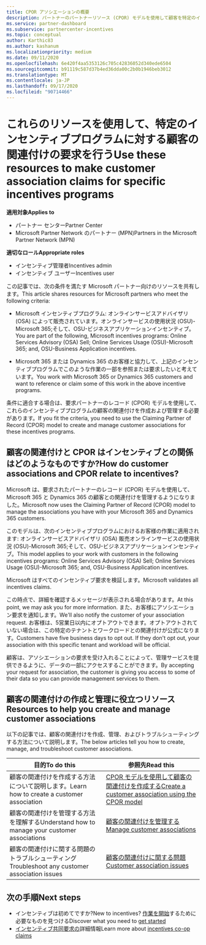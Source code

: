 ```yaml
---
title: CPOR アソシエーションの概要
description: パートナーのパートナーリソース (CPOR) モデルを使用して顧客を特定のインセンティブプログラムに関連付ける必要がある場合は、パートナーリソースについてお読みください。
ms.service: partner-dashboard
ms.subservice: partnercenter-incentives
ms.topic: conceptual
author: Karthic83
ms.author: kashanum
ms.localizationpriority: medium
ms.date: 09/11/2020
ms.openlocfilehash: 6e420f4aa5353126c705c42836052d340ede6504
ms.sourcegitcommit: b91119c587d37b4ed36dda00c2b0b1946beb3012
ms.translationtype: MT
ms.contentlocale: ja-JP
ms.lasthandoff: 09/17/2020
ms.locfileid: "90714466"
---
```

# <a name="use-these-resources-to-make-customer-association-claims-for-specific-incentives-programs"></a><span data-ttu-id="905ec-103">これらのリソースを使用して、特定のインセンティブプログラムに対する顧客の関連付けの要求を行う</span><span class="sxs-lookup"><span data-stu-id="905ec-103">Use these resources to make customer association claims for specific incentives programs</span></span>

<span data-ttu-id="905ec-104">**適用対象**</span><span class="sxs-lookup"><span data-stu-id="905ec-104">**Applies to**</span></span>

- <span data-ttu-id="905ec-105">パートナー センター</span><span class="sxs-lookup"><span data-stu-id="905ec-105">Partner Center</span></span>
- <span data-ttu-id="905ec-106">Microsoft Partner Network のパートナー (MPN)</span><span class="sxs-lookup"><span data-stu-id="905ec-106">Partners in the Microsoft Partner Network (MPN)</span></span>

<span data-ttu-id="905ec-107">**適切なロール**</span><span class="sxs-lookup"><span data-stu-id="905ec-107">**Appropriate roles**</span></span>

- <span data-ttu-id="905ec-108">インセンティブ管理者</span><span class="sxs-lookup"><span data-stu-id="905ec-108">Incentives admin</span></span>
- <span data-ttu-id="905ec-109">インセンティブ ユーザー</span><span class="sxs-lookup"><span data-stu-id="905ec-109">Incentives user</span></span>

<span data-ttu-id="905ec-110">この記事では、次の条件を満たす Microsoft パートナー向けのリソースを共有します。</span><span class="sxs-lookup"><span data-stu-id="905ec-110">This article shares resources for Microsoft partners who meet the following criteria:</span></span>

- <span data-ttu-id="905ec-111">Microsoft インセンティブプログラム: オンラインサービスアドバイザリ (OSA) によって販売されています。オンラインサービスの使用状況 (OSU)-Microsoft 365;そして、OSU-ビジネスアプリケーションインセンティブ。</span><span class="sxs-lookup"><span data-stu-id="905ec-111">You are part of the following, Microsoft incentives programs: Online Services Advisory (OSA) Sell; Online Services Usage (OSU)-Microsoft 365; and, OSU-Business Application incentives.</span></span>

- <span data-ttu-id="905ec-112">Microsoft 365 または Dynamics 365 のお客様と協力して、上記のインセンティブプログラムでこのような作業の一部を参照または要求したいと考えています。</span><span class="sxs-lookup"><span data-stu-id="905ec-112">You work with Microsoft 365 or Dynamics 365 customers and want to reference or claim some of this work in the above incentive programs.</span></span>

<span data-ttu-id="905ec-113">条件に適合する場合は、要求パートナーのレコード (CPOR) モデルを使用して、これらのインセンティブプログラムの顧客の関連付けを作成および管理する必要があります。</span><span class="sxs-lookup"><span data-stu-id="905ec-113">If you fit the criteria, you need to use the Claiming Partner of Record (CPOR) model to create and manage customer associations for these incentives programs.</span></span>
 
## <a name="how-do-customer-associations-and-cpor-relate-to-incentives"></a><span data-ttu-id="905ec-114">顧客の関連付けと CPOR はインセンティブとの関係はどのようなものですか?</span><span class="sxs-lookup"><span data-stu-id="905ec-114">How do customer associations and CPOR relate to incentives?</span></span>

<span data-ttu-id="905ec-115">Microsoft は、要求されたパートナーのレコード (CPOR) モデルを使用して、Microsoft 365 と Dynamics 365 の顧客との関連付けを管理するようになりました。</span><span class="sxs-lookup"><span data-stu-id="905ec-115">Microsoft now uses the Claiming Partner of Record (CPOR) model to manage the associations you have with your Microsoft 365 and Dynamics 365 customers.</span></span>

<span data-ttu-id="905ec-116">このモデルは、次のインセンティブプログラムにおけるお客様の作業に適用されます: オンラインサービスアドバイザリ (OSA) 販売オンラインサービスの使用状況 (OSU)-Microsoft 365;そして、OSU-ビジネスアプリケーションインセンティブ。</span><span class="sxs-lookup"><span data-stu-id="905ec-116">This model applies to your work with customers in the following incentives programs: Online Services Advisory (OSA) Sell; Online Services Usage (OSU)-Microsoft 365; and, OSU-Business Application incentives.</span></span>

<span data-ttu-id="905ec-117">Microsoft はすべてのインセンティブ要求を検証します。</span><span class="sxs-lookup"><span data-stu-id="905ec-117">Microsoft validates all incentives claims.</span></span>

<span data-ttu-id="905ec-118">この時点で、詳細を確認するメッセージが表示される場合があります。</span><span class="sxs-lookup"><span data-stu-id="905ec-118">At this point, we may ask you for more information.</span></span> <span data-ttu-id="905ec-119">また、お客様にアソシエーション要求を通知します。</span><span class="sxs-lookup"><span data-stu-id="905ec-119">We'll also notify the customer of your association request.</span></span> <span data-ttu-id="905ec-120">お客様は、5営業日以内にオプトアウトできます。オプトアウトされていない場合は、この特定のテナントとワークロードとの関連付けが公式になります。</span><span class="sxs-lookup"><span data-stu-id="905ec-120">Customers have five business days to opt out. If they don't opt out, your association with this specific tenant and workload will be official.</span></span>

<span data-ttu-id="905ec-121">顧客は、アソシエーションの要求を受け入れることによって、管理サービスを提供できるように、データの一部にアクセスすることができます。</span><span class="sxs-lookup"><span data-stu-id="905ec-121">By accepting your request for association, the customer is giving you access to some of their data so you can provide management services to them.</span></span> 

## <a name="resources-to-help-you-create-and-manage-customer-associations"></a><span data-ttu-id="905ec-122">顧客の関連付けの作成と管理に役立つリソース</span><span class="sxs-lookup"><span data-stu-id="905ec-122">Resources to help you create and manage customer associations</span></span>

<span data-ttu-id="905ec-123">以下の記事では、顧客の関連付けを作成、管理、およびトラブルシューティングする方法について説明します。</span><span class="sxs-lookup"><span data-stu-id="905ec-123">The below articles tell you how to create, manage, and troubleshoot customer associations.</span></span>

|  <span data-ttu-id="905ec-124">**目的**</span><span class="sxs-lookup"><span data-stu-id="905ec-124">**To do this**</span></span>  |  <span data-ttu-id="905ec-125">**参照先**</span><span class="sxs-lookup"><span data-stu-id="905ec-125">**Read this**</span></span>  |
|--------------|-----------|
| <span data-ttu-id="905ec-126">顧客の関連付けを作成する方法について説明します。</span><span class="sxs-lookup"><span data-stu-id="905ec-126">Learn how to create a customer association</span></span>  | [<span data-ttu-id="905ec-127">CPOR モデルを使用して顧客の関連付けを作成する</span><span class="sxs-lookup"><span data-stu-id="905ec-127">Create a customer association using the CPOR model</span></span>](submit-osa-claim.md)  |
|<span data-ttu-id="905ec-128">顧客の関連付けを管理する方法を理解する</span><span class="sxs-lookup"><span data-stu-id="905ec-128">Understand how to manage your customer associations</span></span>  | [<span data-ttu-id="905ec-129">顧客の関連付けを管理する</span><span class="sxs-lookup"><span data-stu-id="905ec-129">Manage customer associations</span></span>](incentives-manage-customer-associations.md)  |
|<span data-ttu-id="905ec-130">顧客の関連付けに関する問題のトラブルシューティング</span><span class="sxs-lookup"><span data-stu-id="905ec-130">Troubleshoot any customer association issues</span></span>  | [<span data-ttu-id="905ec-131">顧客の関連付けに関する問題</span><span class="sxs-lookup"><span data-stu-id="905ec-131">Customer association issues</span></span>](incentives-customer-association-issues.md)  |

## <a name="next-steps"></a><span data-ttu-id="905ec-132">次の手順</span><span class="sxs-lookup"><span data-stu-id="905ec-132">Next steps</span></span>

- <span data-ttu-id="905ec-133">インセンティブは初めてですか?</span><span class="sxs-lookup"><span data-stu-id="905ec-133">New to incentives?</span></span> <span data-ttu-id="905ec-134">[作業を開始](incentives-get-started-intro.md)するために必要なものを見つける</span><span class="sxs-lookup"><span data-stu-id="905ec-134">Discover what you need to [get started](incentives-get-started-intro.md)</span></span>
- <span data-ttu-id="905ec-135">[インセンティブ共同要求の](claims-overview.md)詳細情報</span><span class="sxs-lookup"><span data-stu-id="905ec-135">Learn more about [incentives co-op claims](claims-overview.md)</span></span>
